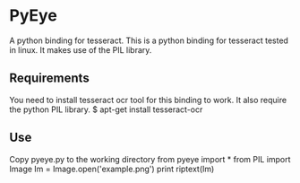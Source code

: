 PyEye
======
A python binding for tesseract.
This is a python binding for tesseract tested in linux. It makes use of the PIL library. 

Requirements
------------
You need to install tesseract ocr tool for this binding to work.
It also require the python PIL library.
  $ apt-get install tesseract-ocr

Use
---
Copy pyeye.py to the working directory
   from pyeye import *
   from PIL import Image
   Im = Image.open('example.png')
   print riptext(Im)






